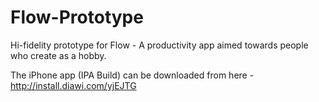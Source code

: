 Flow-Prototype
==============

Hi-fidelity prototype for Flow - A productivity app aimed towards people who create as a hobby.

The iPhone app (IPA Build) can be downloaded from here - http://install.diawi.com/yjEJTG
